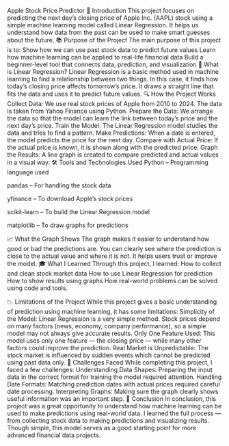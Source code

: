 Apple Stock Price Predictor
📝 Introduction
This project focuses on predicting the next day’s closing price of Apple Inc. (AAPL) stock using a simple machine learning model called Linear Regression. 
It helps us understand how data from the past can be used to make smart guesses about the future.
📚 Purpose of the Project
The main purpose of this project is to:
Show how we can use past stock data to predict future values
Learn how machine learning can be applied to real-life financial data
Build a beginner-level tool that connects data, prediction, and visualization
🧠 What is Linear Regression?
Linear Regression is a basic method used in machine learning to find a relationship between two things. In this case, it finds how today’s closing price affects tomorrow’s price. It draws a straight line that fits the data and uses it to predict future values.
🔍 How the Project Works
Collect Data:
We use real stock prices of Apple from 2010 to 2024. The data is taken from Yahoo Finance using Python.
Prepare the Data:
We arrange the data so that the model can learn the link between today’s price and the next day’s price.
Train the Model:
The Linear Regression model studies the data and tries to find a pattern.
Make Predictions:
When a date is entered, the model predicts the price for the next day.
Compare with Actual Price:
If the actual price is known, it is shown along with the predicted price.
Graph the Results:
A line graph is created to compare predicted and actual values in a visual way.
🛠️ Tools and Technologies Used
Python – Programming language used

pandas – For handling the stock data

yfinance – To download Apple’s stock prices

scikit-learn – To build the Linear Regression model

matplotlib – To draw graphs for predictions

📈 What the Graph Shows
The graph makes it easier to understand how good or bad the predictions are. 
You can clearly see where the prediction is close to the actual value and where it is not.
It helps users trust or improve the model.
🎓 What I Learned
Through this project, I learned:
How to collect and clean stock market data
How to use Linear Regression for prediction
How to show results using graphs
How real-world problems can be solved using code and tools.

📉 Limitations of the Project
While this project gives a basic understanding of prediction using machine learning, it has some limitations:
Simplicity of the Model: Linear Regression is a very simple method. Stock prices depend on many factors (news, economy, company performance), 
so a simple model may not always give accurate results.
Only One Feature Used: This model uses only one feature — the closing price — while many other factors could improve the prediction.
Real Market is Unpredictable: The stock market is influenced by sudden events which cannot be predicted using past data only.
🚧 Challenges Faced
While completing this project, I faced a few challenges:
Understanding Data Shapes: Preparing the input data in the correct format for training the model required attention.
Handling Date Formats: Matching prediction dates with actual prices required careful date processing.
Interpreting Graphs: Making sure the graph clearly shows useful information was an important step.
🧾 Conclusion
In conclusion, this project was a great opportunity to understand how machine learning can be used to make predictions using real-world data. 
I learned the full process — from collecting stock data to making predictions and visualizing results.
Though simple, this model serves as a good starting point for more advanced financial data projects.



